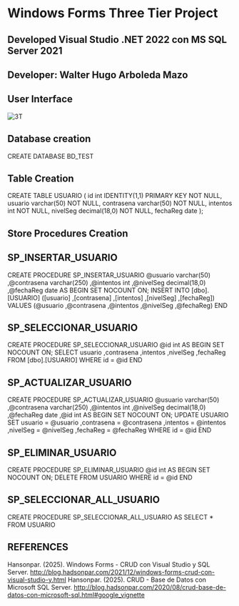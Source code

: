 # Windows Forms Three Tier Project
## Developed Visual Studio .NET 2022 con MS SQL Server 2021
## Developer: Walter Hugo Arboleda Mazo

## User Interface
![3T](https://github.com/user-attachments/assets/8f409a9b-cca1-4ba0-bffb-3277e544e6e1)

## Database creation
CREATE DATABASE BD_TEST

## Table Creation
CREATE TABLE USUARIO (
    id int IDENTITY(1,1) PRIMARY KEY  NOT NULL,
    usuario varchar(50) NOT NULL,
    contrasena varchar(50)  NOT NULL,
    intentos int NOT NULL,
    nivelSeg decimal(18,0) NOT NULL,
    fechaReg date
    );

## Store Procedures Creation
## SP_INSERTAR_USUARIO
CREATE PROCEDURE SP_INSERTAR_USUARIO
 @usuario varchar(50)
,@contrasena varchar(250)
,@intentos int
,@nivelSeg decimal(18,0)
,@fechaReg date
AS
BEGIN
       SET NOCOUNT ON;
       INSERT INTO [dbo].[USUARIO]
           ([usuario]
           ,[contrasena]
           ,[intentos]
           ,[nivelSeg]
           ,[fechaReg])
     VALUES
           (@usuario
           ,@contrasena
           ,@intentos
           ,@nivelSeg
           ,@fechaReg)
END

## SP_SELECCIONAR_USUARIO
CREATE PROCEDURE SP_SELECCIONAR_USUARIO
 @id int
AS
BEGIN
       SET NOCOUNT ON;
       SELECT  usuario
           ,contrasena
           ,intentos
           ,nivelSeg
           ,fechaReg
       FROM   [dbo].[USUARIO]
       WHERE  id = @id
END

## SP_ACTUALIZAR_USUARIO
CREATE PROCEDURE SP_ACTUALIZAR_USUARIO
 @usuario varchar(50)
,@contrasena varchar(250)
,@intentos int
,@nivelSeg decimal(18,0)
,@fechaReg date
,@id int
AS
BEGIN
       SET NOCOUNT ON;
    UPDATE USUARIO
    SET     usuario = @usuario
                ,contrasena = @contrasena
           ,intentos = @intentos
           ,nivelSeg = @nivelSeg
           ,fechaReg = @fechaReg
       WHERE  id = @id
END

## SP_ELIMINAR_USUARIO
CREATE PROCEDURE SP_ELIMINAR_USUARIO
 @id int
AS
BEGIN
       SET NOCOUNT ON;
       DELETE FROM USUARIO WHERE id = @id
END

## SP_SELECCIONAR_ALL_USUARIO
CREATE PROCEDURE SP_SELECCIONAR_ALL_USUARIO
AS
SELECT * FROM USUARIO


## REFERENCES
Hansonpar. (2025). Windows Forms - CRUD con Visual Studio y SQL Server. http://blog.hadsonpar.com/2021/12/windows-forms-crud-con-visual-studio-y.html
Hansonpar. (2025). CRUD - Base de Datos con Microsoft SQL Server. http://blog.hadsonpar.com/2020/08/crud-base-de-datos-con-microsoft-sql.html#google_vignette
